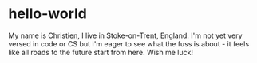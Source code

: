 # hello-world

My name is Christien, I live in Stoke-on-Trent, England. I'm not yet very versed in code or CS but I'm eager to see what the fuss is about - it feels like all roads to the future start from here. Wish me luck!
